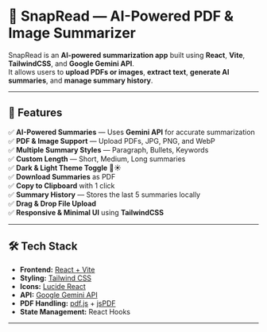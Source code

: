 
# 📄 SnapRead — AI-Powered PDF & Image Summarizer

SnapRead is an **AI-powered summarization app** built using **React**, **Vite**, **TailwindCSS**, and **Google Gemini API**.  
It allows users to **upload PDFs or images**, **extract text**, **generate AI summaries**, and **manage summary history**.

---

## 🚀 Features

✅ **AI-Powered Summaries** — Uses **Gemini API** for accurate summarization  
✅ **PDF & Image Support** — Upload PDFs, JPG, PNG, and WebP  
✅ **Multiple Summary Styles** — Paragraph, Bullets, Keywords  
✅ **Custom Length** — Short, Medium, Long summaries  
✅ **Dark & Light Theme Toggle** 🌙☀️  
✅ **Download Summaries** as PDF  
✅ **Copy to Clipboard** with 1 click  
✅ **Summary History** — Stores the last 5 summaries locally  
✅ **Drag & Drop File Upload**  
✅ **Responsive & Minimal UI** using **TailwindCSS**  

---

## 🛠️ Tech Stack

- **Frontend:** [React + Vite](https://vitejs.dev/)
- **Styling:** [Tailwind CSS](https://tailwindcss.com/)
- **Icons:** [Lucide React](https://lucide.dev/)
- **API:** [Google Gemini API](https://ai.google.dev/)
- **PDF Handling:** [pdf.js](https://mozilla.github.io/pdf.js/) + [jsPDF](https://parall.ax/products/jspdf)
- **State Management:** React Hooks

---

